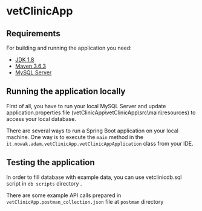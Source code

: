 # vetClinicApp
 
## Requirements

For building and running the application you need:

- [JDK 1.8](http://www.oracle.com/technetwork/java/javase/downloads/jdk8-downloads-2133151.html)
- [Maven 3.6.3](https://maven.apache.org)
- [MySQL Server](https://dev.mysql.com)

## Running the application locally

First of all, you have to run your local MySQL Server and update application.properties file (vetClinicApp\vetClinicApp\src\main\resources\) to access your local database.

There are several ways to run a Spring Boot application on your local machine. One way is to execute the `main` method in the `it.nowak.adam.vetClinicApp.vetClinicAppApplication` class from your IDE.

## Testing the application

In order to fill database with example data, you can use vetclinicdb.sql script in `db scripts` directory .

There are some example API calls prepared in `vetClinicApp.postman_collection.json` file at `postman` directory